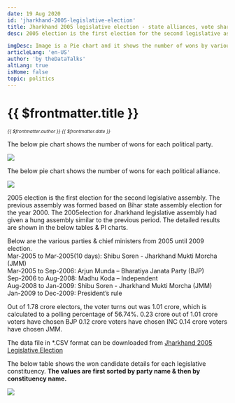 ```yaml
---
date: 19 Aug 2020
id: 'jharkhand-2005-legislative-election'
title: Jharkhand 2005 legislative election - state alliances, vote share, seats won and key events.
desc: 2005 election is the first election for the second legislative assembly. The previous assembly was formed based on Bihar state assembly election for the year 2000. The 2005election for Jharkhand legislative assembly had

imgDesc: Image is a Pie chart and it shows the number of wons by various alliances in the state.
articleLang: 'en-US'
author: 'by theDataTalks'
altLang: true
isHome: false
topic: politics
---
```


<altLang />

# {{ $frontmatter.title }}
<i style="font-size: 0.75em;"> {{ $frontmatter.author }} {{ $frontmatter.date }} </i>

The below pie chart shows the number of wons for each political party.  

![](/img/politics/jharkhand-2005-legislative-election/jh-2005-election-1.png)

The below pie chart shows the number of wons for each political alliance.  

![](/img/politics/jharkhand-2005-legislative-election/jh-2005-election-2.png)

2005 election is the first election for the second legislative assembly. The previous assembly was formed based on Bihar state assembly election for the year 2000. The 2005election for Jharkhand legislative assembly had given a hung assembly similar to the previous period. The detailed results are shown in the below tables & PI charts.  

Below are the various parties & chief ministers from 2005 until 2009 election.  
Mar-2005 to Mar-2005(10 days): Shibu Soren - Jharkhand Mukti Morcha (JMM)  
Mar-2005 to Sep-2006: Arjun Munda – Bharatiya Janata Party (BJP)  
Sep-2006 to Aug-2008: Madhu Koda – Independent  
Aug-2008 to Jan-2009: Shibu Soren - Jharkhand Mukti Morcha (JMM)  
Jan-2009 to Dec-2009: President’s rule  

Out of 1.78 crore electors, the voter turns out was 1.01 crore, which is calculated to a polling percentage of 56.74%. 0.23 crore out of 1.01 crore voters have chosen BJP 0.12 crore voters have chosen INC 0.14 crore voters have chosen JMM.    

The data file in \*.CSV format can be downloaded from [Jharkhand 2005 Legislative Election](https://thedatatalks.in/datas/politics/jharkhand-2005-legislative-election.csv)

The below table shows the won candidate details for each legislative constituency.
**The values are first sorted by party name & then by constituency name.**

![](/img/politics/jharkhand-2005-legislative-election/jh-2005-election-3.png)


<style>

</style>